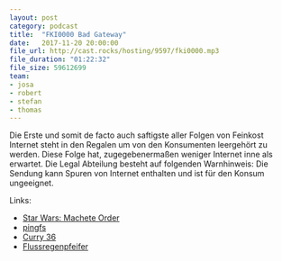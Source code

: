 ```yaml
---
layout: post
category: podcast
title:  "FKI0000 Bad Gateway"
date:   2017-11-20 20:00:00
file_url: http://cast.rocks/hosting/9597/fki0000.mp3
file_duration: "01:22:32"
file_size: 59612699
team:
- josa
- robert
- stefan
- thomas
---
```


Die Erste und somit de facto auch saftigste aller Folgen von Feinkost Internet
steht in den Regalen um von den Konsumenten leergehört zu werden. Diese Folge
hat, zugegebenermaßen weniger Internet inne als erwartet. Die Legal Abteilung
besteht auf folgenden Warnhinweis: Die Sendung kann Spuren von Internet
enthalten und ist für den Konsum ungeeignet.

Links:

- [Star Wars: Machete Order](http://www.nomachetejuggling.com/2011/11/11/the-star-wars-saga-suggested-viewing-order/)
- [pingfs](https://github.com/yarrick/pingfs)
- [Curry 36](http://www.curry36.de/)
- [Flussregenpfeifer](https://de.wikipedia.org/wiki/Flussregenpfeifer)